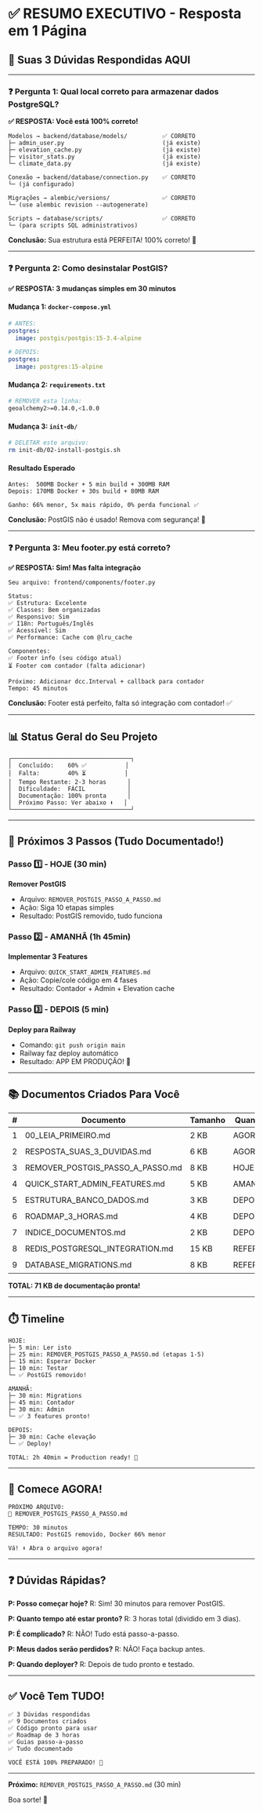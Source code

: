 # ✅ RESUMO EXECUTIVO - Resposta em 1 Página

## 🎯 Suas 3 Dúvidas Respondidas AQUI

---

### ❓ Pergunta 1: Qual local correto para armazenar dados PostgreSQL?

**✅ RESPOSTA: Você está 100% correto!**

```
Modelos → backend/database/models/          ✅ CORRETO
├─ admin_user.py                            (já existe)
├─ elevation_cache.py                       (já existe)
├─ visitor_stats.py                         (já existe)
└─ climate_data.py                          (já existe)

Conexão → backend/database/connection.py    ✅ CORRETO
└─ (já configurado)

Migrações → alembic/versions/               ✅ CORRETO
└─ (use alembic revision --autogenerate)

Scripts → database/scripts/                 ✅ CORRETO
└─ (para scripts SQL administrativos)
```

**Conclusão:** Sua estrutura está PERFEITA! 100% correto! 🎉

---

### ❓ Pergunta 2: Como desinstalar PostGIS?

**✅ RESPOSTA: 3 mudanças simples em 30 minutos**

#### Mudança 1: `docker-compose.yml`

```yaml
# ANTES:
postgres:
  image: postgis/postgis:15-3.4-alpine

# DEPOIS:
postgres:
  image: postgres:15-alpine
```

#### Mudança 2: `requirements.txt`

```bash
# REMOVER esta linha:
geoalchemy2>=0.14.0,<1.0.0
```

#### Mudança 3: `init-db/`

```bash
# DELETAR este arquivo:
rm init-db/02-install-postgis.sh
```

#### Resultado Esperado

```
Antes:  500MB Docker + 5 min build + 300MB RAM
Depois: 170MB Docker + 30s build + 80MB RAM

Ganho: 66% menor, 5x mais rápido, 0% perda funcional ✅
```

**Conclusão:** PostGIS não é usado! Remova com segurança! 🚀

---

### ❓ Pergunta 3: Meu footer.py está correto?

**✅ RESPOSTA: Sim! Mas falta integração**

```
Seu arquivo: frontend/components/footer.py

Status:
✅ Estrutura: Excelente
✅ Classes: Bem organizadas
✅ Responsivo: Sim
✅ I18n: Português/Inglês
✅ Acessível: Sim
✅ Performance: Cache com @lru_cache

Componentes:
✅ Footer info (seu código atual)
⏳ Footer com contador (falta adicionar)

Próximo: Adicionar dcc.Interval + callback para contador
Tempo: 45 minutos
```

**Conclusão:** Footer está perfeito, falta só integração com contador! ✅

---

## 📊 Status Geral do Seu Projeto

```
┌──────────────────────────────────┐
│  Concluído:    60% ✅           │
│  Falta:        40% ⏳           │
│  Tempo Restante: 2-3 horas      │
│  Dificuldade:  FÁCIL            │
│  Documentação: 100% pronta      │
│  Próximo Passo: Ver abaixo ⬇️   │
└──────────────────────────────────┘
```

---

## 🚀 Próximos 3 Passos (Tudo Documentado!)

### Passo 1️⃣ - HOJE (30 min)
**Remover PostGIS**
- Arquivo: `REMOVER_POSTGIS_PASSO_A_PASSO.md`
- Ação: Siga 10 etapas simples
- Resultado: PostGIS removido, tudo funciona

### Passo 2️⃣ - AMANHÃ (1h 45min)
**Implementar 3 Features**
- Arquivo: `QUICK_START_ADMIN_FEATURES.md`
- Ação: Copie/cole código em 4 fases
- Resultado: Contador + Admin + Elevation cache

### Passo 3️⃣ - DEPOIS (5 min)
**Deploy para Railway**
- Comando: `git push origin main`
- Railway faz deploy automático
- Resultado: APP EM PRODUÇÃO! 🎉

---

## 📚 Documentos Criados Para Você

| # | Documento | Tamanho | Quando Ler | Prioridade |
|---|-----------|---------|-----------|-----------|
| 1 | 00_LEIA_PRIMEIRO.md | 2 KB | AGORA | ⭐⭐⭐ |
| 2 | RESPOSTA_SUAS_3_DUVIDAS.md | 6 KB | AGORA | ⭐⭐⭐ |
| 3 | REMOVER_POSTGIS_PASSO_A_PASSO.md | 8 KB | HOJE | ⭐⭐⭐ |
| 4 | QUICK_START_ADMIN_FEATURES.md | 5 KB | AMANHÃ | ⭐⭐⭐ |
| 5 | ESTRUTURA_BANCO_DADOS.md | 3 KB | DEPOIS | ⭐⭐ |
| 6 | ROADMAP_3_HORAS.md | 4 KB | DEPOIS | ⭐⭐ |
| 7 | INDICE_DOCUMENTOS.md | 2 KB | DEPOIS | ⭐ |
| 8 | REDIS_POSTGRESQL_INTEGRATION.md | 15 KB | REFERÊNCIA | ⭐ |
| 9 | DATABASE_MIGRATIONS.md | 8 KB | REFERÊNCIA | ⭐ |

**TOTAL: 71 KB de documentação pronta!**

---

## ⏱️ Timeline

```
HOJE:
├─ 5 min: Ler isto
├─ 25 min: REMOVER_POSTGIS_PASSO_A_PASSO.md (etapas 1-5)
├─ 15 min: Esperar Docker
├─ 10 min: Testar
└─ ✅ PostGIS removido!

AMANHÃ:
├─ 30 min: Migrations
├─ 45 min: Contador
├─ 30 min: Admin
└─ ✅ 3 features pronto!

DEPOIS:
├─ 30 min: Cache elevação
└─ ✅ Deploy!

TOTAL: 2h 40min = Production ready! 🚀
```

---

## 🎯 Comece AGORA!

```
PRÓXIMO ARQUIVO:
📄 REMOVER_POSTGIS_PASSO_A_PASSO.md

TEMPO: 30 minutos
RESULTADO: PostGIS removido, Docker 66% menor

Vá! ⬇️ Abra o arquivo agora!
```

---

## ❓ Dúvidas Rápidas?

**P: Posso começar hoje?**
R: Sim! 30 minutos para remover PostGIS.

**P: Quanto tempo até estar pronto?**
R: 3 horas total (dividido em 3 dias).

**P: É complicado?**
R: NÃO! Tudo está passo-a-passo.

**P: Meus dados serão perdidos?**
R: NÃO! Faça backup antes.

**P: Quando deployer?**
R: Depois de tudo pronto e testado.

---

## ✅ Você Tem TUDO!

```
✅ 3 Dúvidas respondidas
✅ 9 Documentos criados
✅ Código pronto para usar
✅ Roadmap de 3 horas
✅ Guias passo-a-passo
✅ Tudo documentado

VOCÊ ESTÁ 100% PREPARADO! 🚀
```

---

**Próximo:** `REMOVER_POSTGIS_PASSO_A_PASSO.md` (30 min)

Boa sorte! 💪

